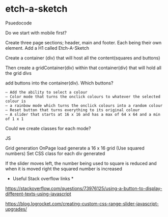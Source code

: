 # etch-a-sketch

Psuedocode

Do we start with mobile first?

Create three page sections; header, main and footer. Each being their own element.
    Add a H1 called Etch-A-Sketch

Create a container (div) that will host all the content(squares and buttons)

Then create a gridContainer(div) within that container(div) that will hold all the grid divs

add buttons into the container(div). Which buttons? 
    
    — Add the ability to select a colour
    — Color mode that turns the onclick colours to whatever the selected colour is
    — a rainbow mode which turns the onclick colours into a random colour
    — Reset button that turns everything to its original colour
    — A slider that starts at 16 x 16 and has a max of 64 x 64 and a min of 1 x 1

Could we create classes for each mode?

JS

Grid generation
OnPage load generate a 16 x 16 grid (Use squared numbers)
Set CSS class for each div generated 

If the slider moves left, the number being used to square is reduced and when it is moved right the squared number is increased 

* Useful Stack overflow links *

https://stackoverflow.com/questions/73976125/using-a-button-to-display-different-texts-using-javascript

https://blog.logrocket.com/creating-custom-css-range-slider-javascript-upgrades/
